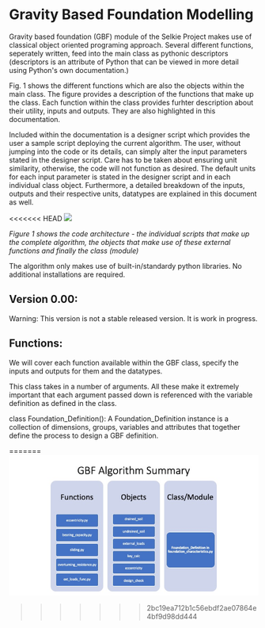 # Gravity Based Foundation Modelling
Gravity based foundation (GBF) module of the Selkie Project makes use of classical object oriented programing approach. Several different functions, seperately written, feed into the main class as pythonic descriptors (descriptors is an attribute of Python that can be viewed in more detail using Python's own documentation.) 


Fig. 1 shows the different functions which are also the objects within the main class. The figure provides a description of the functions that make up the class. Each function within the class provides furhter description about their utility, inputs and outputs. They are also highlighted in this documentation.  


Included within the documentation is a designer script which provides the user a sample script deploying the current algorithm. The user, without jumping into the code or its details, can simply alter the input parameters stated in the designer script. Care has to be taken about ensuring unit similarity, otherwise, the code will not function as desired. The default units for each input parameter is stated in the designer script and in each individual class object. Furthermore, a detailed breakdown of the inputs, outputs and their respective units, datatypes are explained in this document as well. 

<<<<<<< HEAD
![](images/work_flow.jpeg)


*Figure 1 shows the code architecture - the individual scripts that make up the complete algorithm, the objects that make use of these external functions and finally the class (module)*


The algorithm only makes use of built-in/standardy python libraries. No additional installations are required. 


## Version 0.00:
Warning: This version is not a stable released version. It is work in progress. 

## Functions:

We will cover each function available within the GBF class, specify the inputs and outputs for them and the datatypes.


This class takes in a number of arguments. All these make it extremely important that each argument passed down is referenced with the variable definition as defined in the class.


class Foundation_Definition(): A Foundation_Definition instance is a collection of dimensions, groups, variables and attributes that together define the process to design a GBF definition. 


=======
![](images/work_flow.jpg)
>>>>>>> 2bc19ea712b1c56ebdf2ae07864e4bf9d98dd444

